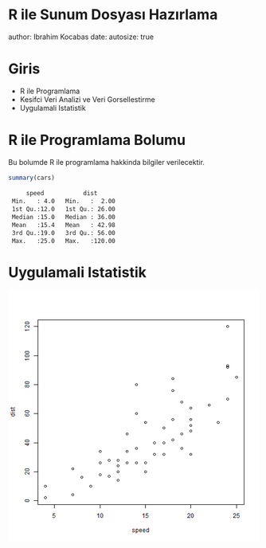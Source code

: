 R ile Sunum Dosyası Hazırlama
========================================================
author: Ibrahim Kocabas
date: 
autosize: true

Giris
========================================================

- R ile Programlama
- Kesifci Veri Analizi ve Veri Gorsellestirme
- Uygulamali Istatistik

R ile Programlama Bolumu
========================================================

Bu bolumde R ile programlama hakkinda bilgiler verilecektir.


```r
summary(cars)
```

```
     speed           dist       
 Min.   : 4.0   Min.   :  2.00  
 1st Qu.:12.0   1st Qu.: 26.00  
 Median :15.0   Median : 36.00  
 Mean   :15.4   Mean   : 42.98  
 3rd Qu.:19.0   3rd Qu.: 56.00  
 Max.   :25.0   Max.   :120.00  
```

Uygulamali Istatistik
========================================================

![plot of chunk unnamed-chunk-2](r_presentation-figure/unnamed-chunk-2-1.png)
